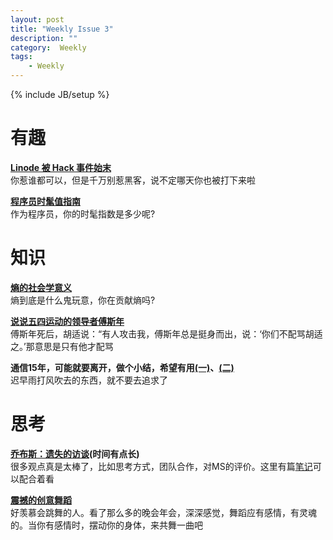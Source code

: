 ```yaml
---
layout: post
title: "Weekly Issue 3"
description: ""
category:  Weekly
tags: 
    - Weekly
---
```

{% include JB/setup %}

# 有趣
**[Linode 被 Hack 事件始末](http://blog.xdite.net/posts/2013/05/08/linode-hacked-htp/)**  
你惹谁都可以，但是千万别惹黑客，说不定哪天你也被打下来啦

**[程序员时髦值指南](http://typeof.net/c/shi-mao-zhi-test.html)**  
作为程序员，你的时髦指数是多少呢?

# 知识
**[熵的社会学意义](http://www.ruanyifeng.com/blog/2013/04/entropy.html)**  
熵到底是什么鬼玩意，你在贡献熵吗?

**[说说五四运动的领导者傅斯年](http://mp.weixin.qq.com/mp/appmsg/show?__biz=MjM5MDAxMTU0MQ==&appmsgid=10000184&itemidx=1&uin=MjU1NzcwNTg2MA%3D%3D&key=628fdbaedde703565c88d2616def652ccf99048f9b8f4cc2f67bed61e31716827c85a3fab7fdf02d98cdc32207b7bdbc9b97d8bbd6896d15ddfe09f0ca35d2ef12a1bddf66f7d16e11a7f198e73501496f5234173eba047e23413a1a38a39cb9334d56c784bf499c30f0c95ece2ff1bfcd680663dc460e2f2734b2507718dfbc&devicetype=android-17&version=2405011b&lang=zh_CN)**  
傅斯年死后，胡适说：“有人攻击我，傅斯年总是挺身而出，说：‘你们不配骂胡适之。’那意思是只有他才配骂

**通信15年，可能就要离开，做个小结，希望有用[(一)](http://bbs.c114.net/thread-699646-1-1.html)、[(二)](http://bbs.c114.net/thread-701036-1-1.html)**  
迟早雨打风吹去的东西，就不要去追求了

# 思考
**[乔布斯：遗失的访谈](http://v.youku.com/v_show/id_XNTUxNDY1NDY4.html)(时间有点长)**  
很多观点真是太棒了，比如思考方式，团队合作，对MS的评价。这里有篇[笔记](http://mp.weixin.qq.com/mp/appmsg/show?__biz=MjM5NTI5MzM2MA==&appmsgid=10000154&itemidx=1&uin=MjU1NzcwNTg2MA%3D%3D&key=628fdbaedde703565c88d2616def652ccf99048f9b8f4cc2f67bed61e31716827c85a3fab7fdf02d98cdc32207b7bdbc9b97d8bbd6896d15ddfe09f0ca35d2ef12a1bddf66f7d16e11a7f198e73501496f5234173eba047e23413a1a38a39cb92fc1abe20da64c283488225cf095d0c787469edb06552b727913e0f6d62d788b&devicetype=android-17&version=2405011b&lang=zh_CN)可以配合着看

**[震撼的创意舞蹈](http://www.56.com/u43/v_OTAzNTgwODA.html/1030_zhixuanhe.html)**  
好羡慕会跳舞的人。看了那么多的晚会年会，深深感觉，舞蹈应有感情，有灵魂的。当你有感情时，摆动你的身体，来共舞一曲吧
